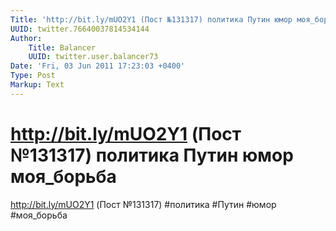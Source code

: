 ```yaml
---
Title: 'http://bit.ly/mUO2Y1 (Пост №131317) политика Путин юмор моя_борьба'
UUID: twitter.76640037814534144
Author:
    Title: Balancer
    UUID: twitter.user.balancer73
Date: 'Fri, 03 Jun 2011 17:23:03 +0400'
Type: Post
Markup: Text
---
```


# http://bit.ly/mUO2Y1 (Пост №131317) политика Путин юмор моя_борьба

http://bit.ly/mUO2Y1 (Пост №131317) #политика #Путин #юмор
#моя_борьба